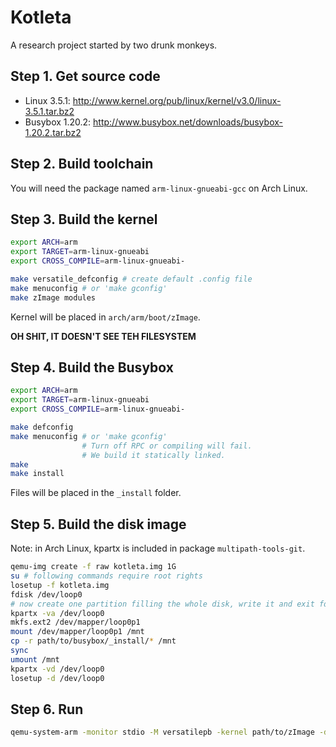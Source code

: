 # Kotleta

A research project started by two drunk monkeys.

## Step 1. Get source code

* Linux 3.5.1: http://www.kernel.org/pub/linux/kernel/v3.0/linux-3.5.1.tar.bz2
* Busybox 1.20.2: http://www.busybox.net/downloads/busybox-1.20.2.tar.bz2

## Step 2. Build toolchain

You will need the package named `arm-linux-gnueabi-gcc` on Arch Linux.

## Step 3. Build the kernel

```bash
export ARCH=arm
export TARGET=arm-linux-gnueabi
export CROSS_COMPILE=arm-linux-gnueabi-

make versatile_defconfig # create default .config file
make menuconfig # or 'make gconfig'
make zImage modules
```

Kernel will be placed in `arch/arm/boot/zImage`.

**OH SHIT, IT DOESN'T SEE TEH FILESYSTEM**

## Step 4. Build the Busybox

```bash
export ARCH=arm
export TARGET=arm-linux-gnueabi
export CROSS_COMPILE=arm-linux-gnueabi-

make defconfig
make menuconfig # or 'make gconfig'
                # Turn off RPC or compiling will fail.
                # We build it statically linked.
make
make install
```

Files will be placed in the `_install` folder.

## Step 5. Build the disk image

Note: in Arch Linux, kpartx is included in package `multipath-tools-git`.

```bash
qemu-img create -f raw kotleta.img 1G
su # following commands require root rights
losetup -f kotleta.img
fdisk /dev/loop0
# now create one partition filling the whole disk, write it and exit fdisk
kpartx -va /dev/loop0
mkfs.ext2 /dev/mapper/loop0p1
mount /dev/mapper/loop0p1 /mnt
cp -r path/to/busybox/_install/* /mnt
sync
umount /mnt
kpartx -vd /dev/loop0
losetup -d /dev/loop0
```

## Step 6. Run

```bash
qemu-system-arm -monitor stdio -M versatilepb -kernel path/to/zImage -drive file=path/to/kotleta.img # -append 'root=/dev/something'
```